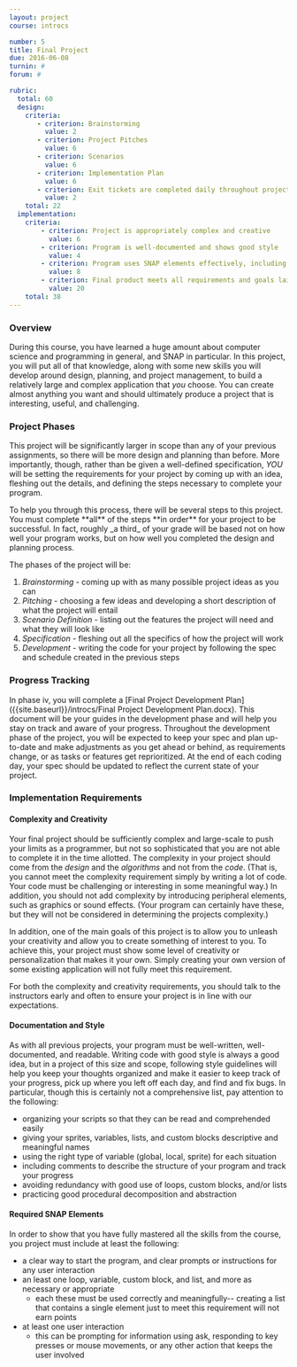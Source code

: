 ```yaml
---
layout: project
course: introcs

number: 5
title: Final Project
due: 2016-06-08
turnin: #
forum: #

rubric:
  total: 60
  design:
    criteria:
       - criterion: Brainstorming
         value: 2
       - criterion: Project Pitches
         value: 6
       - criterion: Scenarios
         value: 6
       - criterion: Implementation Plan
         value: 6
       - criterion: Exit tickets are completed daily throughout project
         value: 2
    total: 22
  implementation:
    criteria:
        - criterion: Project is appropriately complex and creative
          value: 6
        - criterion: Program is well-documented	and shows good style
          value: 4
        - criterion: Program uses SNAP elements effectively, including all required elements
          value: 8
        - criterion: Final product meets all requirements and goals laid out in spec
          value: 20
    total: 38
---
```

### Overview
During this course, you have learned a huge amount about computer science and programming in general, and SNAP in particular.  In this project, you will put all of that knowledge, along with some new skills you will develop around design, planning, and project management, to build a relatively large and complex application that _you_ choose.  You can create almost anything you want and should ultimately produce a project that is interesting, useful, and challenging.

### Project Phases
This project will be significantly larger in scope than any of your previous assignments, so there will be more design and planning than before.  More importantly, though, rather than be given a well-defined specification, _YOU_ will be setting the requirements for your project by coming up with an idea, fleshing out the details, and defining the steps necessary to complete your program.
<p />
To help you through this process, there will be several steps to this project.  You must complete **all** of the steps **in order** for your project to be successful.  In fact, roughly _a third_ of your grade will be based not on how well your program works, but on how well you completed the design and planning process.
<p />
The phases of the project will be:

1. _Brainstorming_ - coming up with as many possible project ideas as you can
2. _Pitching_ - choosing a few ideas and developing a short description of what the project will entail
3. _Scenario Definition_ - listing out the features the project will need and what they will look like
4. _Specification_ - fleshing out all the specifics of how the project will work
5. _Development_ - writing the code for your project by following the spec and schedule created in the previous steps

### Progress Tracking
In phase iv, you will complete a [Final Project Development Plan]({{site.baseurl}}/introcs/Final Project Development Plan.docx).  This document will be your guides in the development phase and will help you stay on track and aware of your progress.  Throughout the development phase of the project, you will be expected to keep your spec and plan up-to-date and make adjustments as you get ahead or behind, as requirements change, or as tasks or features get reprioritized.  At the end of each coding day, your spec should be updated to reflect the current state of your project.  

### Implementation Requirements

#### Complexity and Creativity
Your final project should be sufficiently complex and large-scale to push your limits as a programmer, but not so sophisticated that you are not able to complete it in the time allotted.  The complexity in your project should come from the _design_ and the _algorithms_ and not from the _code_.  (That is, you cannot meet the complexity requirement simply by writing a lot of code.  Your code must be challenging or interesting in some meaningful way.)  In addition, you should not add complexity by introducing peripheral elements, such as graphics or sound effects.  (Your program can certainly have these, but they will not be considered in determining the projects complexity.)
<p />
In addition, one of the main goals of this project is to allow you to unleash your creativity and allow you to create something of interest to you.  To achieve this, your project must show some level of creativity or personalization that makes it your own.  Simply creating your own version of some existing application will not fully meet this requirement.
<p />
For both the complexity and creativity requirements, you should talk to the instructors early and often to ensure your project is in line with our expectations.

#### Documentation and Style
As with all previous projects, your program must be well-written, well-documented, and readable.  Writing code with good style is always a good idea, but in a project of this size and scope, following style guidelines will help you keep your thoughts organized and make it easier to keep track of your progress, pick up where you left off each day, and find and fix bugs.  In particular, though this is certainly not a comprehensive list, pay attention to the following:

* organizing your scripts so that they can be read and comprehended easily
* giving your sprites, variables, lists, and custom blocks descriptive and meaningful names
* using the right type of variable (global, local, sprite) for each situation
* including comments to describe the structure of your program and track your progress
* avoiding redundancy with good use of loops, custom blocks, and/or lists
* practicing good procedural decomposition and abstraction
        
#### Required SNAP Elements
In order to show that you have fully mastered all the skills from the course, you project must include at least the following:

* a clear way to start the program, and clear prompts or instructions for any user interaction
* an least one loop, variable, custom block, and list, and more as necessary or appropriate
  * each these must be used correctly and meaningfully-- creating a list that contains  a single element just to meet this requirement will not earn points
* at least one user interaction
  * this can be prompting for information using ask, responding to key presses or mouse movements, or any other action that keeps the user involved